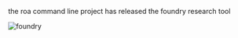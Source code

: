the roa command line project has released the foundry research tool

![foundry](https://github.com/nitrologic/foundry)
